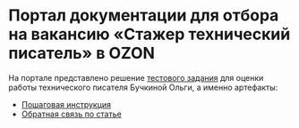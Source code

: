 # Портал документации для отбора на вакансию «Стажер технический писатель» в OZON


На портале представлено решение [тестового задания](https://docs.ozon.ru/main/contest) для оценки работы технического писателя Бучкиной Ольги, а именно артефакты:

- [Пошаговая инструкция](https://github.com/BuchkinaOlya/Test/blob/main/Instruction.md)
- [Обратная связь по статье](https://github.com/BuchkinaOlya/Test/blob/main/Proofreading.md)
